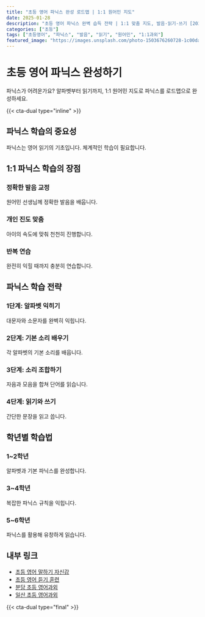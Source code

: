 ```yaml
---
title: "초등 영어 파닉스 완성 로드맵 | 1:1 원어민 지도"
date: 2025-01-28
description: "초등 영어 파닉스 완벽 습득 전략 | 1:1 맞춤 지도, 발음·읽기·쓰기 [2025년]"
categories: ["초등"]
tags: ["초등영어", "파닉스", "발음", "읽기", "원어민", "1:1과외"]
featured_image: "https://images.unsplash.com/photo-1503676260728-1c00da094a0b?w=1200&h=630&fit=crop"
---
```


# 초등 영어 파닉스 완성하기

파닉스가 어려운가요? 알파벳부터 읽기까지, 1:1 원어민 지도로 파닉스를 로드맵으로 완성하세요.

{{< cta-dual type="inline" >}}

## 파닉스 학습의 중요성

파닉스는 영어 읽기의 기초입니다. 체계적인 학습이 필요합니다.

## 1:1 파닉스 학습의 장점

### 정확한 발음 교정
원어민 선생님께 정확한 발음을 배웁니다.

### 개인 진도 맞춤
아이의 속도에 맞춰 천천히 진행합니다.

### 반복 연습
완전히 익힐 때까지 충분히 연습합니다.

## 파닉스 학습 전략

### 1단계: 알파벳 익히기
대문자와 소문자를 완벽히 익힙니다.

### 2단계: 기본 소리 배우기
각 알파벳의 기본 소리를 배웁니다.

### 3단계: 소리 조합하기
자음과 모음을 합쳐 단어를 읽습니다.

### 4단계: 읽기와 쓰기
간단한 문장을 읽고 씁니다.

## 학년별 학습법

### 1~2학년
알파벳과 기본 파닉스를 완성합니다.

### 3~4학년
복잡한 파닉스 규칙을 익힙니다.

### 5~6학년
파닉스를 활용해 유창하게 읽습니다.

## 내부 링크
- [초등 영어 말하기 자신감](../../elementary/elementary-english-speaking/)
- [초등 영어 듣기 훈련](../../elementary/elementary-english-listening/)
- [분당 초등 영어과외](../../local/bundang-elementary/)
- [일산 초등 영어과외](../../local/ilsan-elementary/)

{{< cta-dual type="final" >}}

